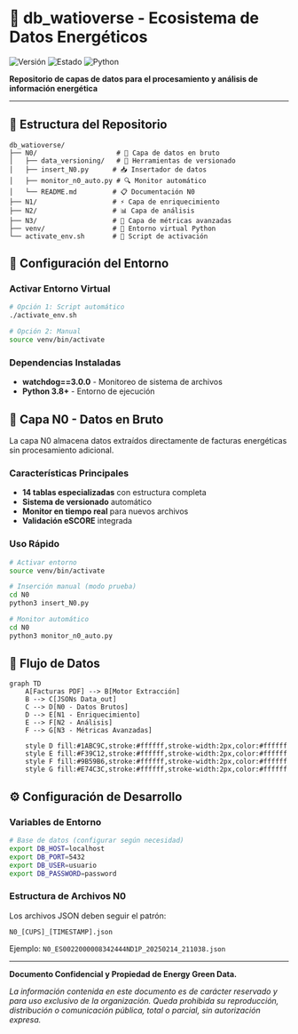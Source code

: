 # 🌊 db_watioverse - Ecosistema de Datos Energéticos

![Versión](https://img.shields.io/badge/versión-1.0.0-blue)
![Estado](https://img.shields.io/badge/estado-desarrollo-yellow)
![Python](https://img.shields.io/badge/python-3.8+-green)

**Repositorio de capas de datos para el procesamiento y análisis de información energética**

---

## 📑 Estructura del Repositorio

```
db_watioverse/
├── N0/                    # 💾 Capa de datos en bruto
│   ├── data_versioning/   # 🔄 Herramientas de versionado
│   ├── insert_N0.py      # 📥 Insertador de datos
│   ├── monitor_n0_auto.py # 🔍 Monitor automático
│   └── README.md         # 📋 Documentación N0
├── N1/                   # ⚡ Capa de enriquecimiento
├── N2/                   # 📊 Capa de análisis
├── N3/                   # 🎯 Capa de métricas avanzadas
├── venv/                 # 🐍 Entorno virtual Python
└── activate_env.sh       # 🚀 Script de activación
```

## 🚀 Configuración del Entorno

### Activar Entorno Virtual

```bash
# Opción 1: Script automático
./activate_env.sh

# Opción 2: Manual
source venv/bin/activate
```

### Dependencias Instaladas

- **watchdog==3.0.0** - Monitoreo de sistema de archivos
- **Python 3.8+** - Entorno de ejecución

## 💾 Capa N0 - Datos en Bruto

La capa N0 almacena datos extraídos directamente de facturas energéticas sin procesamiento adicional.

### Características Principales

- **14 tablas especializadas** con estructura completa
- **Sistema de versionado** automático
- **Monitor en tiempo real** para nuevos archivos
- **Validación eSCORE** integrada

### Uso Rápido

```bash
# Activar entorno
source venv/bin/activate

# Inserción manual (modo prueba)
cd N0
python3 insert_N0.py

# Monitor automático
cd N0
python3 monitor_n0_auto.py
```

## 🔄 Flujo de Datos

```mermaid
graph TD
    A[Facturas PDF] --> B[Motor Extracción]
    B --> C[JSONs Data_out]
    C --> D[N0 - Datos Brutos]
    D --> E[N1 - Enriquecimiento]
    E --> F[N2 - Análisis]
    F --> G[N3 - Métricas Avanzadas]
    
    style D fill:#1ABC9C,stroke:#ffffff,stroke-width:2px,color:#ffffff
    style E fill:#F39C12,stroke:#ffffff,stroke-width:2px,color:#ffffff
    style F fill:#9B59B6,stroke:#ffffff,stroke-width:2px,color:#ffffff
    style G fill:#E74C3C,stroke:#ffffff,stroke-width:2px,color:#ffffff
```

## ⚙️ Configuración de Desarrollo

### Variables de Entorno

```bash
# Base de datos (configurar según necesidad)
export DB_HOST=localhost
export DB_PORT=5432
export DB_USER=usuario
export DB_PASSWORD=password
```

### Estructura de Archivos N0

Los archivos JSON deben seguir el patrón:
```
N0_[CUPS]_[TIMESTAMP].json
```

Ejemplo: `N0_ES0022000008342444ND1P_20250214_211038.json`

---

**Documento Confidencial y Propiedad de Energy Green Data.**

*La información contenida en este documento es de carácter reservado y para uso exclusivo de la organización. Queda prohibida su reproducción, distribución o comunicación pública, total o parcial, sin autorización expresa.*
